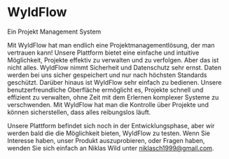 # WyldFlow

Ein Projekt Management System

Mit WyldFlow hat man endlich eine Projektmanagementlösung, der man vertrauen kann! Unsere Plattform bietet eine einfache und intuitive Möglichkeit, Projekte effektiv zu verwalten und zu verfolgen. Aber das ist nicht alles. WyldFlow nimmt Sicherheit und Datenschutz sehr ernst. Daten werden bei uns sicher gespeichert und nur nach höchsten Standards geschützt. 
Darüber hinaus ist WyldFlow sehr einfach zu bedienen. Unsere benutzerfreundliche Oberfläche ermöglicht es, Projekte schnell und effizient zu verwalten, ohne Zeit mit dem Erlernen komplexer Systeme zu verschwenden.
Mit WyldFlow hat man die Kontrolle über Projekte und können sicherstellen, dass alles reibungslos läuft. 

Unsere Plattform befindet sich noch in der Entwicklungsphase, aber wir werden bald die die Möglichkeit bieten, WyldFlow zu testen. Wenn Sie Interesse haben, unser Produkt auszuprobieren, oder Fragen haben, wenden Sie sich einfach an Niklas Wild unter niklasch1999@gmail.com.
